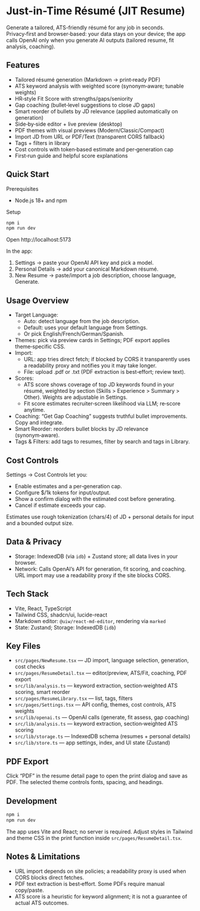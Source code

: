 # Just-in-Time Résumé (JIT Resume)

Generate a tailored, ATS-friendly résumé for any job in seconds. Privacy‑first and browser‑based: your data stays on your device; the app calls OpenAI only when you generate AI outputs (tailored resume, fit analysis, coaching).

## Features

- Tailored résumé generation (Markdown → print‑ready PDF)
- ATS keyword analysis with weighted score (synonym‑aware; tunable weights)
- HR‑style Fit Score with strengths/gaps/seniority
- Gap coaching (bullet‑level suggestions to close JD gaps)
- Smart reorder of bullets by JD relevance (applied automatically on generation)
- Side‑by‑side editor + live preview (desktop)
- PDF themes with visual previews (Modern/Classic/Compact)
- Import JD from URL or PDF/Text (transparent CORS fallback)
- Tags + filters in library
- Cost controls with token‑based estimate and per‑generation cap
- First‑run guide and helpful score explanations

## Quick Start

Prerequisites
- Node.js 18+ and npm

Setup
```sh
npm i
npm run dev
```
Open http://localhost:5173

In the app:
1) Settings → paste your OpenAI API key and pick a model.
2) Personal Details → add your canonical Markdown résumé.
3) New Resume → paste/import a job description, choose language, Generate.

## Usage Overview

- Target Language:
  - Auto: detect language from the job description.
  - Default: uses your default language from Settings.
  - Or pick English/French/German/Spanish.
- Themes: pick via preview cards in Settings; PDF export applies theme‑specific CSS.
- Import:
  - URL: app tries direct fetch; if blocked by CORS it transparently uses a readability proxy and notifies you it may take longer.
  - File: upload .pdf or .txt (PDF extraction is best‑effort; review text).
- Scores:
  - ATS score shows coverage of top JD keywords found in your résumé, weighted by section (Skills > Experience > Summary > Other). Weights are adjustable in Settings.
  - Fit score estimates recruiter‑screen likelihood via LLM; re‑score anytime.
- Coaching: “Get Gap Coaching” suggests truthful bullet improvements. Copy and integrate.
- Smart Reorder: reorders bullet blocks by JD relevance (synonym‑aware).
- Tags & Filters: add tags to resumes, filter by search and tags in Library.

## Cost Controls

Settings → Cost Controls let you:
- Enable estimates and a per‑generation cap.
- Configure $/1k tokens for input/output.
- Show a confirm dialog with the estimated cost before generating.
- Cancel if estimate exceeds your cap.

Estimates use rough tokenization (chars/4) of JD + personal details for input and a bounded output size.

## Data & Privacy

- Storage: IndexedDB (via `idb`) + Zustand store; all data lives in your browser.
- Network: Calls OpenAI’s API for generation, fit scoring, and coaching. URL import may use a readability proxy if the site blocks CORS.

## Tech Stack

- Vite, React, TypeScript
- Tailwind CSS, shadcn/ui, lucide-react
- Markdown editor: `@uiw/react-md-editor`, rendering via `marked`
- State: Zustand; Storage: IndexedDB (`idb`)

## Key Files

- `src/pages/NewResume.tsx` — JD import, language selection, generation, cost checks
- `src/pages/ResumeDetail.tsx` — editor/preview, ATS/Fit, coaching, PDF export
- `src/lib/analysis.ts` — keyword extraction, section‑weighted ATS scoring, smart reorder
- `src/pages/ResumeLibrary.tsx` — list, tags, filters
- `src/pages/Settings.tsx` — API config, themes, cost controls, ATS weights
- `src/lib/openai.ts` — OpenAI calls (generate, fit assess, gap coaching)
- `src/lib/analysis.ts` — keyword extraction, section‑weighted ATS scoring
- `src/lib/storage.ts` — IndexedDB schema (resumes + personal details)
- `src/lib/store.ts` — app settings, index, and UI state (Zustand)

## PDF Export

Click “PDF” in the resume detail page to open the print dialog and save as PDF. The selected theme controls fonts, spacing, and headings.

## Development

```sh
npm i
npm run dev
```

The app uses Vite and React; no server is required. Adjust styles in Tailwind and theme CSS in the print function inside `src/pages/ResumeDetail.tsx`.

## Notes & Limitations

- URL import depends on site policies; a readability proxy is used when CORS blocks direct fetches.
- PDF text extraction is best‑effort. Some PDFs require manual copy/paste.
- ATS score is a heuristic for keyword alignment; it is not a guarantee of actual ATS outcomes.
